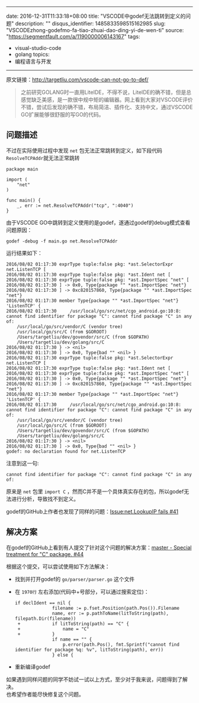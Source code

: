 
---
date: 2016-12-31T11:33:18+08:00
title: "VSCODE中godef无法跳转到定义的问题"
description: ""
disqus_identifier: 1485833598515162985
slug: "VSCODEzhong-godefmo-fa-tiao-zhuai-dao-ding-yi-de-wen-ti"
source: "https://segmentfault.com/a/1190000006143167"
tags: 
- visual-studio-code 
- golang 
topics:
- 编程语言与开发
---

原文链接：<http://targetliu.com/vscode-can-not-go-to-def/>

> 之前研究GOLANG时一直用LiteIDE，不得不说，LiteIDE的确不错，但是总感觉缺乏美感，是一款很中规中矩的编辑器。网上看到大家对VSCODE评价不错，尝试后发现的确不错，布局简洁、插件化、支持中文，通过VSCODE
> GO扩展能够很舒服的写GO的代码。

问题描述
--------

不过在实际使用过程中发现 `net` 包无法正常跳转到定义，如下段代码
`ResolveTCPAddr`就无法正常跳转

    package main

    import (
        "net"
    )

    func main() {
        _, err := net.ResolveTCPAddr("tcp", ":4040")
    }

由于VSCODE GO中跳转到定义使用的是godef，遂通过godef的debug模式查看\
问题原因：

    godef -debug -f main.go net.ResolveTCPAddr

运行结果如下：

    2016/08/02 01:17:30 exprType tuple:false pkg: *ast.SelectorExpr net.ListenTCP [
    2016/08/02 01:17:30 exprType tuple:false pkg: *ast.Ident net [
    2016/08/02 01:17:30 exprType tuple:false pkg: *ast.ImportSpec "net" [
    2016/08/02 01:17:30 ] -> 0x0, Type{package "" *ast.ImportSpec "net"}
    2016/08/02 01:17:30 ] -> 0xc820157860, Type{package "" *ast.ImportSpec "net"}
    2016/08/02 01:17:30 member Type{package "" *ast.ImportSpec "net"} 'ListenTCP' {
    2016/08/02 01:17:30     /usr/local/go/src/net/cgo_android.go:10:8: cannot find identifier for package "C": cannot find package "C" in any of:
        /usr/local/go/src/vendor/C (vendor tree)
        /usr/local/go/src/C (from $GOROOT)
        /Users/targetliu/dev/govendor/src/C (from $GOPATH)
        /Users/targetliu/dev/golang/src/C
    2016/08/02 01:17:30 } -> <nil>
    2016/08/02 01:17:30 ] -> 0x0, Type{bad "" <nil> }
    2016/08/02 01:17:30 exprType tuple:false pkg: *ast.SelectorExpr net.ListenTCP [
    2016/08/02 01:17:30 exprType tuple:false pkg: *ast.Ident net [
    2016/08/02 01:17:30 exprType tuple:false pkg: *ast.ImportSpec "net" [
    2016/08/02 01:17:30 ] -> 0x0, Type{package "" *ast.ImportSpec "net"}
    2016/08/02 01:17:30 ] -> 0xc820157860, Type{package "" *ast.ImportSpec "net"}
    2016/08/02 01:17:30 member Type{package "" *ast.ImportSpec "net"} 'ListenTCP' {
    2016/08/02 01:17:30     /usr/local/go/src/net/cgo_android.go:10:8: cannot find identifier for package "C": cannot find package "C" in any of:
        /usr/local/go/src/vendor/C (vendor tree)
        /usr/local/go/src/C (from $GOROOT)
        /Users/targetliu/dev/govendor/src/C (from $GOPATH)
        /Users/targetliu/dev/golang/src/C
    2016/08/02 01:17:30 } -> <nil>
    2016/08/02 01:17:30 ] -> 0x0, Type{bad "" <nil> }
    godef: no declaration found for net.ListenTCP

注意到这一句:

    cannot find identifier for package "C": cannot find package "C" in any of:

原来是 `net` 包里 `import C`
，然而C并不是一个具体真实存在的包，所以godef无法进行分析，导致找不到定义。

godef的GitHub上作者也发现了同样的问题：[Issue:net.LookupIP fails
\#41](https://github.com/rogpeppe/godef/issues/41)

解决方案
--------

在godef的GitHub上看到有人提交了针对这个问题的解决方案：[master - Special
treatment for "C" package.
\#44](https://github.com/rogpeppe/godef/pull/44)

根据这个提交，可以尝试使用如下方法解决：

-   找到并打开godef的 `go/parser/parser.go` 这个文件

-   在 `1970行` 左右添加(代码中+号部分，可以通过搜索定位)：

        if declIdent == nil {
                      filename := p.fset.Position(path.Pos()).Filename
                      name, err := p.pathToName(litToString(path), filepath.Dir(filename))
         +            if litToString(path) == "C" {
         +                name = "C"
         +            }
                      if name == "" {
                          p.error(path.Pos(), fmt.Sprintf("cannot find identifier for package %q: %v", litToString(path), err))
                      } else {

-   重新编译godef

如果遇到同样问题的同学不妨试一试以上方式，至少对于我来说，问题得到了解决。\
也希望作者能尽快修复这个问题。

